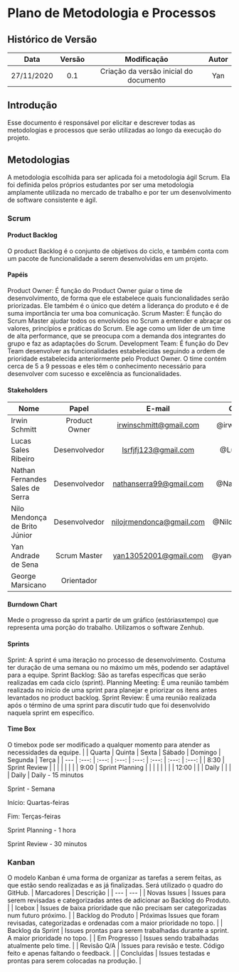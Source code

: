 # Plano de Metodologia e Processos
## Histórico de Versão
| Data | Versão | Modificação | Autor |
| --- | :---: | :---: | :---: |
| 27/11/2020 | 0.1 | Criação da versão inicial do documento | Yan |
## Introdução
Esse documento é responsável por elicitar e descrever todas as metodologias e processos que serão utilizadas ao longo da execução do projeto.
## Metodologias
A metodologia escolhida para ser aplicada foi a metodologia ágil Scrum. Ela foi definida pelos próprios estudantes por ser uma metodologia amplamente utilizada no mercado de trabalho e por ter um desenvolvimento de software consistente e ágil.
### Scrum
#### Product Backlog
O product Backlog é o conjunto de objetivos do ciclo, e também conta com um pacote de funcionalidade a serem desenvolvidas em um projeto.
#### Papéis
Product Owner: É função do Product Owner guiar o time de desenvolvimento, de forma que ele estabelece quais funcionalidades serão priorizadas. Ele também é o único que detém a liderança do produto e é de suma importância ter uma boa comunicação. 
Scrum Master: É função do Scrum Master ajudar todos os envolvidos no Scrum a entender e abraçar os valores, princípios e práticas do Scrum. Ele age como um líder de um time de alta performance, que se preocupa com a demanda dos integrantes do grupo e faz as adaptações do Scrum.
Development Team: É função do Dev Team desenvolver as funcionalidades estabelecidas seguindo a ordem de prioridade estabelecida anteriormente pelo Product Owner. O time contém cerca de 5 a 9 pessoas e eles têm o conhecimento necessário para desenvolver com sucesso e excelência as funcionalidades. 
#### Stakeholders
| Nome | Papel | E-mail | Github |
| --- | :---: | :---: | :---: |
| Irwin Schmitt | Product Owner | irwinschmitt@gmail.com | @irwinschmitt |
| Lucas Sales Ribeiro | Desenvolvedor | lsrfjfj123@gmail.com | @Lux-sales |
| Nathan Fernandes Sales de Serra | Desenvolvedor | nathanserra99@gmail.com | @Nathanserra |
| Nilo Mendonça de Brito Júnior | Desenvolvedor | nilojrmendonca@gmail.com | @Nilomendonca |
| Yan Andrade de Sena | Scrum Master | yan13052001@gmail.com | @yandrade1305 |
| George Marsicano | Orientador |  |  |
#### Burndown Chart
Mede o progresso da sprint a partir de um gráfico (estóriasxtempo) que representa uma porção do trabalho. Utilizamos o software Zenhub.
#### Sprints
Sprint: A sprint é uma iteração no processo de desenvolvimento. Costuma ter duração de uma semana ou no máximo um mês, podendo ser adaptável para a equipe.
Sprint Backlog: São as tarefas específicas que serão realizadas em cada ciclo (sprint).
Planning Meeting: É uma reunião também realizada no início de uma sprint para planejar e priorizar os itens antes levantados no product backlog.
Sprint Review: É uma reunião realizada após o término de uma sprint para discutir tudo que foi desenvolvido naquela sprint em específico. 
#### Time Box
O timebox pode ser modificado a qualquer momento para atender as necessidades da equipe.
|  | Quarta | Quinta | Sexta | Sábado | Domingo | Segunda | Terça |
| --- | :---: | :---: | :---: | :---: | :---: | :---: | :---: |
|  8:30 | Sprint Review |  |  |  |  |  |  |
|  9:00 | Sprint Planning |  |  |  |  |  |  |
|  12:00 |  |  | Daily |  |  |  | Daily |
Daily - 15 minutos

Sprint - Semana

Início: Quartas-feiras

Fim: Terças-feiras

Sprint Planning - 1 hora

Sprint Review - 30 minutos
### Kanban
O modelo Kanban é uma forma de organizar as tarefas a serem feitas, as que estão sendo realizadas e as já finalizadas. Será utilizado o quadro do GitHub.
| Marcadores | Descrição |
| --- | --- |
| Novas Issues | Issues para serem revisadas e categorizadas antes de adicionar ao Backlog do Produto. |
| Icebox | Issues de baixa prioridade que não precisam ser categorizadas num futuro próximo. |
| Backlog do Produto | Próximas Issues que foram revisadas, categorizadas e ordenadas com a maior prioridade no topo. |
| Backlog da Sprint | Issues prontas para serem trabalhadas durante a sprint. A maior prioridade no topo. |
| Em Progresso | Issues sendo trabalhadas atualmente pelo time. |
| Revisão Q/A | Issues para revisão e teste. Código feito e apenas faltando o feedback. |
| Concluídas | Issues testadas e prontas para serem colocadas na produção. |